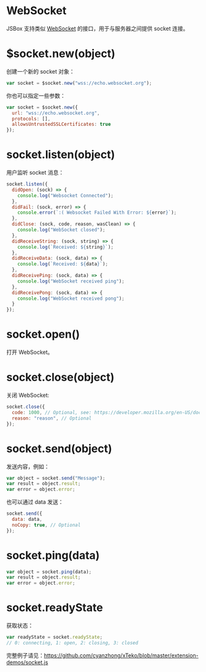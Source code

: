 # WebSocket

JSBox 支持类似 [WebSocket](https://developer.mozilla.org/en-US/docs/Web/API/WebSockets_API) 的接口，用于与服务器之间提供 socket 连接。

# $socket.new(object)

创建一个新的 socket 对象：

```js
var socket = $socket.new("wss://echo.websocket.org");
```

你也可以指定一些参数：

```js
var socket = $socket.new({
  url: "wss://echo.websocket.org",
  protocols: [],
  allowsUntrustedSSLCertificates: true
});
```

# socket.listen(object)

用户监听 socket 消息：

```js
socket.listen({
  didOpen: (sock) => {
    console.log("Websocket Connected");
  },
  didFail: (sock, error) => {
    console.error(`:( Websocket Failed With Error: ${error}`);
  },
  didClose: (sock, code, reason, wasClean) => {
    console.log("WebSocket closed");
  },
  didReceiveString: (sock, string) => {
    console.log(`Received: ${string}`);
  },
  didReceiveData: (sock, data) => {
    console.log(`Received: ${data}`);
  },
  didReceivePing: (sock, data) => {
    console.log("WebSocket received ping");
  },
  didReceivePong: (sock, data) => {
    console.log("WebSocket received pong");
  }
});
```

# socket.open()

打开 WebSocket。

# socket.close(object)

关闭 WebSocket:

```js
socket.close({
  code: 1000, // Optional, see: https://developer.mozilla.org/en-US/docs/Web/API/CloseEvent
  reason: "reason", // Optional
});
```

# socket.send(object)

发送内容，例如：

```js
var object = socket.send("Message");
var result = object.result;
var error = object.error;
```

也可以通过 data 发送：

```js
socket.send({
  data: data,
  noCopy: true, // Optional
});
```

# socket.ping(data)

```js
var object = socket.ping(data);
var result = object.result;
var error = object.error;
```

# socket.readyState

获取状态：

```js
var readyState = socket.readyState;
// 0: connecting, 1: open, 2: closing, 3: closed
```

完整例子请见：https://github.com/cyanzhong/xTeko/blob/master/extension-demos/socket.js